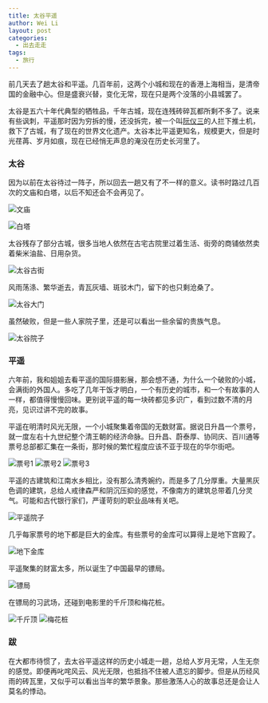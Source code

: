 ```yaml
---
title: 太谷平遥
author: Wei Li
layout: post
categories:
  - 出去走走
tags:
  - 旅行
---
```


前几天去了趟太谷和平遥。几百年前，这两个小城和现在的香港上海相当，是清帝国的金融中心。但是盛衰兴替，变化无常，现在只是两个没落的小县城罢了。

太谷是五六十年代典型的牺牲品，千年古城，现在连残砖碎瓦都所剩不多了。说来有些讽刺，平遥那时因为穷拆的慢，还没拆完，被一个叫[阮仪三](http://baike.baidu.com/view/982138.htm)的人拦下推土机，救下了古城，有了现在的世界文化遗产。太谷本比平遥更知名，规模更大，但是时光荏苒、岁月如痕，现在已经悄无声息的淹没在历史长河里了。

### 太谷
因为以前在太谷待过一阵子，所以回去一趟又有了不一样的意义。读书时路过几百次的文庙和白塔，以后不知还会不会再见了。

![文庙][wenmiao]

![白塔][baita]

太谷残存了部分古城，很多当地人依然在古宅古院里过着生活、街旁的商铺依然卖着柴米油盐、日用杂货。

![太谷古街][gujie]

风雨荡涤、繁华逝去，青瓦灰墙、斑驳木门，留下的也只剩沧桑了。

![太谷大门][damen]

虽然破败，但是一些人家院子里，还是可以看出一些余留的贵族气息。

![太谷院子][tgyuanzi]

### 平遥
六年前，我和姐姐去看平遥的国际摄影展，那会想不通，为什么一个破败的小城，会满街的外国人。多吃了几年干饭才明白，一个有历史的城市，和一个有故事的人一样，都值得慢慢回味。更别说平遥的每一块砖都见多识广，看到过数不清的月亮，见识过讲不完的故事。

平遥在明清时风光无限，一个小城聚集着帝国的无数财富。据说日升昌一个票号，就一度左右十九世纪整个清王朝的经济命脉。日升昌、蔚泰厚、协同庆、百川通等票号总部都汇集在一条街，那时候的繁忙程度应该不亚于现在的华尔街吧。

![票号1][piaohao1]
![票号2][piaohao2]
![票号3][piaohao3]

平遥的古建筑和江南水乡相比，没有那么清秀婉约，而是多了几分厚重。大量黑灰色调的建筑，总给人戒律森严和阴沉压抑的感觉，不像南方的建筑总带着几分灵气。可能和古代银行家们，严谨苛刻的职业品味有关吧。

![平遥院子][pyyuanzi]

几乎每家票号的地下都是巨大的金库。有些票号的金库可以算得上是地下宫殿了。

![地下金库][jinku]

平遥聚集的财富太多，所以诞生了中国最早的镖局。

![镖局][biaoju]

在镖局的习武场，还碰到电影里的千斤顶和梅花桩。

![千斤顶][qianjinding]
![梅花桩][meihuazhuang]

### 跋
在大都市待惯了，去太谷平遥这样的历史小城走一趟，总给人岁月无常，人生无奈的感觉。即便再叱咤风云、风光无限，也抵挡不住被人遗忘的脚步。但是从历经风雨的砖瓦里，又似乎可以看出当年的繁华景象。那些激荡人心的故事总还是会让人莫名的悸动。

[wenmiao]: /uploads/2015/03/文庙.jpg
[baita]: /uploads/2015/03/白塔.jpg
[gujie]: /uploads/2015/03/太谷古街.jpg
[damen]: /uploads/2015/03/太谷大门.jpg
[tgyuanzi]: /uploads/2015/03/太谷院子.jpg
[piaohao1]: /uploads/2015/03/票号1.jpg
[piaohao2]: /uploads/2015/03/票号2.jpg
[piaohao3]: /uploads/2015/03/票号3.jpg
[pyyuanzi]:/uploads/2015/03/平遥院子.jpg
[jinku]: /uploads/2015/03/地下金库.jpg
[biaoju]: /uploads/2015/03/镖局.jpg
[qianjinding]: /uploads/2015/03/千斤顶.jpg
[meihuazhuang]: /uploads/2015/03/梅花桩.jpg





